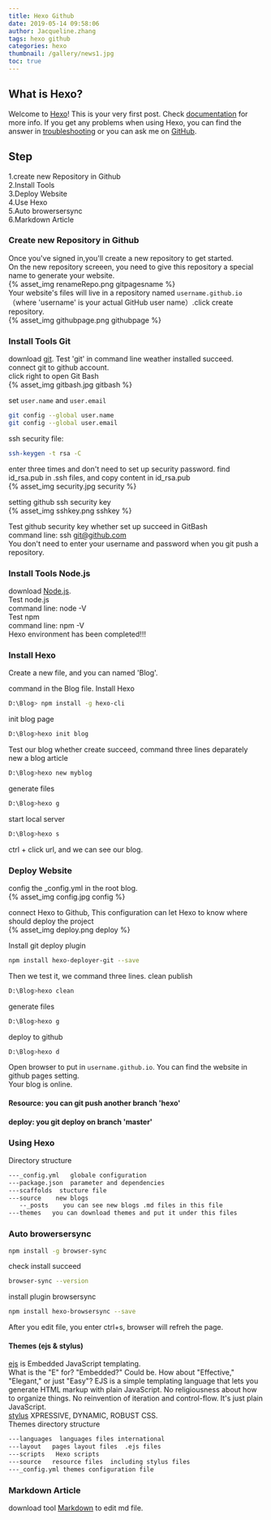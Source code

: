 ```yaml
---
title: Hexo Github
date: 2019-05-14 09:58:06
author: Jacqueline.zhang
tags: hexo github
categories: hexo
thumbnail: /gallery/news1.jpg
toc: true
---
```


##  What is Hexo?
Welcome to [Hexo](https://hexo.io/)! This is your very first post. Check [documentation](https://hexo.io/docs/) for more info. If you get any problems when using Hexo, you can find the answer in [troubleshooting](https://hexo.io/docs/troubleshooting.html) or you can ask me on [GitHub](https://github.com/hexojs/hexo/issues).

## Step
1.create new Repository in Github     
2.Install Tools      
3.Deploy Website   
4.Use Hexo  
5.Auto browersersync       
6.Markdown Article   
<!--more-->   
### Create new Repository in Github
Once you've signed in,you'll create a new repository to get started.  
On the new repository screeen, you need to give this repository a special name to generate your website.   
{% asset_img renameRepo.png gitpagesname %}               
Your website's files will live in a repository named `username.github.io` （where 'username' is your actual GitHub user name）.click create repository.       
{% asset_img githubpage.png githubpage %}    

### Install Tools Git
download [git](https://git-scm.com/). Test 'git' in command line weather installed succeed.    
connect git to github account.    
click right to open Git Bash  
{% asset_img gitbash.jpg gitbash %}            

set `user.name` and `user.email`      
```bash
git config --global user.name  
git config --global user.email  
```                     
    
ssh security file:  
```bash
ssh-keygen -t rsa -C
```             

enter three times and don't need to set up security password.
find id_rsa.pub in .ssh files, and copy content in id_rsa.pub  
{% asset_img security.jpg security %}         

setting github ssh security key    
{% asset_img sshkey.png sshkey %}          

Test github security key whether set up succeed in GitBash  
command line:  ssh git@github.com  
You don't need to enter your username and password when you git push a repository.   

### Install Tools Node.js    
download [Node.js](https://nodejs.org/en/).    
Test node.js   
command line:  node -V   
Test npm  
command line: npm  -V   
Hexo environment has been completed!!!   

### Install Hexo  
Create a new file, and you can named 'Blog'.    

command in the Blog file. Install Hexo  
```bash
D:\Blog> npm install -g hexo-cli 
```          

init blog page  
```bash
D:\Blog>hexo init blog   
```           

Test our blog whether create succeed, command three lines deparately   
new a blog article    
```bash
D:\Blog>hexo new myblog  
```    

generate files  
```bash
D:\Blog>hexo g   
```    

start local server  
```bash
D:\Blog>hexo s 
```    

ctrl + click url, and we can see our blog.

### Deploy Website 
config the _config.yml in the root blog.  
{% asset_img config.jpg config %}         

connect Hexo to Github, This configuration can let Hexo to know where should deploy the project     
{% asset_img deploy.png deploy %}            

Install git deploy plugin   
```bash
npm install hexo-deployer-git --save
```    

Then we test it, we command three lines.
clean publish     
```bash
D:\Blog>hexo clean    
```   

generate files  
```bash
D:\Blog>hexo g   
```   

deploy to github  
```bash
D:\Blog>hexo d   
```     

Open browser to put in `username.github.io`. You can find the website in github pages setting.     
Your blog is online.  

####  Resource: you can git push another branch 'hexo'    
####  deploy: you git deploy on branch 'master'     

### Using Hexo 
Directory structure
```bash
---_config.yml   globale configuration
---package.json  parameter and dependencies  
---scaffolds  stucture file 
---source    new blogs 
   --_posts    you can see new blogs .md files in this file
---themes   you can download themes and put it under this files
```     
### Auto browersersync     
```bash     
npm install -g browser-sync    
```     
check install succeed     
```bash         
browser-sync --version   
```       
install plugin browsersync    
```bash    
npm install hexo-browsersync --save     
```     
After you edit file, you enter ctrl+s, browser will refreh the page.        

####  Themes  (ejs &  stylus)   
[ejs](https://ejs.co/) is Embedded JavaScript templating.     
What is the "E" for? "Embedded?" Could be. How about "Effective," "Elegant," or just "Easy"? EJS is a simple templating language that lets you generate HTML markup with plain JavaScript. No religiousness about how to organize things. No reinvention of iteration and control-flow. It's just plain JavaScript.     
[stylus](http://stylus-lang.com/) XPRESSIVE, DYNAMIC, ROBUST CSS.  
Themes  directory structure    
```bash
---languages  languages files international 
---layout   pages layout files  .ejs files 
---scripts   Hexo scripts  
---source   resource files  including stylus files 
---_config.yml themes configuration file 
```  

###  Markdown Article 
download tool [Markdown](https://github.com/adam-p/markdown-here/wiki/Markdown-Cheatsheet) to edit md file.  




